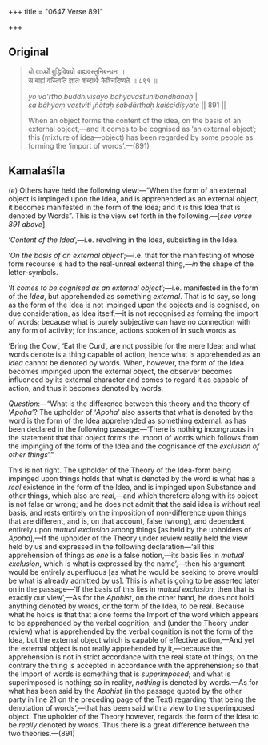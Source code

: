 +++
title = "0647 Verse 891"

+++
## Original 
>
> यो वाऽर्थो बुद्धिविषयो बाह्यवस्तुनिबन्धनः ।  
> स बाह्यं वस्त्विति ज्ञातः शब्दार्थः कैश्चिदिष्यते ॥ ८९१ ॥ 
>
> *yo vā'rtho buddhiviṣayo bāhyavastunibandhanaḥ* \|  
> *sa bāhyaṃ vastviti jñātaḥ śabdārthaḥ kaiścidiṣyate* \|\| 891 \|\| 
>
> When an object forms the content of the idea, on the basis of an external object,—and it comes to be cognised as ‘an external object’; this (mixture of idea—object) has been regarded by some people as forming the ‘import of words’.—(891)



## Kamalaśīla

(*e*) Others have held the following view:—“When the form of an external object is impinged upon the Idea, and is apprehended as an external object, it becomes manifested in the form of the Idea; and it is this Idea that is denoted by Words”. This is the view set forth in the following.—[*see verse 891 above*]

‘*Content of the Idea*’,—i.e. revolving in the Idea, subsisting in the Idea.

‘*On the basis of an external object*’;—i.e. that for the manifesting of whose form recourse is had to the real-unreal external thing,—*in* the shape of the letter-symbols.

‘*It comes to be cognised as an external object*’;—i.e. manifested in the form of the *Idea*, but apprehended as something *external*. That is to say, so long as the form of the Idea is not impinged upon the objects and is cognised, on due consideration, as Idea itself,—it is not recognised as forming the import of words; because what is purely subjective can have no connection with any form of activity; for instance, actions spoken of in such words as

‘Bring the Cow’, ‘Eat the Curd’, are not possible for the mere Idea; and what words denote is a thing capable of action; hence what is apprehended as an *Idea* cannot be denoted by words. When, however, the form of the Idea becomes impinged upon the external object, the observer becomes influenced by its external character and comes to regard it as capable of action, and thus it becomes denoted by words.

*Question*:—“What is the difference between this theory and the theory of ‘*Apoha*’? The upholder of ‘*Apoha*’ also asserts that what is denoted by the word is the form of the Idea apprehended as something external: as has been declared in the following passage:—‘There is nothing incongruous in the statement that that object forms the Import of words which follows from the impinging of the form of the Idea and the cognisance of the *exclusion of other things*’.”

This is not right. The upholder of the Theory of the Idea-form being impinged upon things holds that what is denoted by the word is what has a *real* existence in the form of the Idea, and is impinged upon Substance and other things, which also are *real*,—and which therefore along with its object is not false or wrong; and he does not admit that the said idea is without real basis, and rests entirely on the imposition of non-difference upon things that are different, and is, on that account, false (wrong), and dependent entirely upon *mutual exclusion* among things [as held by the upholders of *Apoha*],—If the upholder of the Theory under review really held the view held by us and expressed in the following declaration—‘all this apprehension of things as *one* is a false notion,—its basis lies in *mutual exclusion*, which is what is expressed by the name’,—then his argument would be entirely superfluous [as what he would be seeking to prove would be what is already admitted by us]. This is what is going to be asserted later on in the passage—‘If the basis of this lies in *mutual exclusion*, then that is exactly our view’,—As for the *Apohist*, on the other hand, he does not hold anything denoted by words, or the form of the Idea, to be real. Because what he holds is that that alone forms the Import of the word which appears to be apprehended by the verbal cognition; and (under the Theory under review) what is apprehended by the verbal cognition is not the form of the Idea, but the external object which is capable of effective action,—And yet the external object is not really apprehended by it,—because the apprehension is not in strict accordance with the real state of things; on the contrary the thing is accepted in accordance with the apprehension; so that the Import of words is something that is *superimposed*; and what is superimposed is nothing; so in reality, *nothing* is denoted by words.—As for what has been said by the *Apohist* (in the passage quoted by the other party in line 21 on the preceding page of the Text) regarding ‘that being the denotation of words’,—that has been said with a view to the superimposed object. The upholder of the Theory however, regards the form of the Idea to be *really* denoted by words. Thus there is a great difference between the two theories.—(891)


